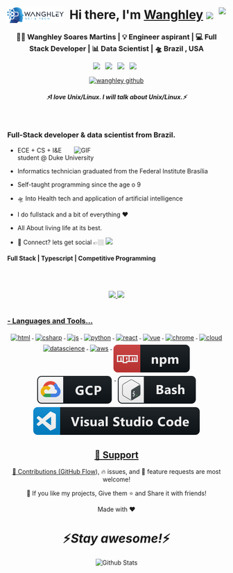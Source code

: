 <div align="center">
<img align="left" width="130px" alt="GIF" src="logo.png" />
   <h1>Hi there, I'm <a href="https://wanghley.com">Wanghley</a> 
   <img src="https://pronoun.cyou/x/y?subject=He&object=Him&height=20" align="right"><img src="https://media.giphy.com/media/hvRJCLFzcasrR4ia7z/giphy.gif" width="25px"> </h1> 
</div>


<div align="center">
<h3> 👨🏽 Wanghley Soares Martins | 💡 Engineer aspirant | 💻 Full Stack Developer | 📊 Data Scientist | 🛸 Brazil , USA </h3>
</div>
<p align='center'>
  <a href="https://wanghley.com"><img height="30" src="https://img.shields.io/badge/website-000000?style=for-the-badge&logo=About.me&logoColor=white"></a>&nbsp;&nbsp;
   <a href="https://www.linkedin.com/in/wanghley/"><img height="30" src="https://img.shields.io/badge/LinkedIn-0077B5?style=for-the-badge&logo=linkedin&logoColor=white"></a>&nbsp;&nbsp;
<a href="https://instagram.com/wanghley"><img height="30" src="https://img.shields.io/badge/Instagram-E4405F?style=for-the-badge&logo=instagram&logoColor=white"></a>&nbsp;&nbsp;
<a href="https://wanghley.medium.com/"><img height="30" src="https://img.shields.io/badge/Medium-12100E?style=for-the-badge&logo=medium&logoColor=white"></a>&nbsp;&nbsp;
 </p>



<p align="center">
<a href="https://visitor-badge.glitch.me/badge?page_id=wanghley.wanghley"> <img alt="wanghley github" src="https://komarev.com/ghpvc/?username=wanghley&label=👥+visitors&color=blue"> </a>
 </p>
 
 <h5 align="center">
   <i>⚡️I love Unix/Linux. I will talk about Unix/Linux.⚡️</i>
  </h5>
 
 
<br />
<p align="center">
  <h3>Full-Stack developer & data scientist from Brazil.</h3>
</p>
<img align="right" width="350px" alt="GIF" src="https://media.giphy.com/media/l41lJ8ywG1ncm9FXW/giphy.gif" />

 - ECE + CS + I&E student @ Duke University
 
 - Informatics technician graduated from the Federal Institute Brasília 
   
 - Self-taught programming since the age o 9

 - 🛸 Into Health tech and application of artificial intelligence
 
 - I do fullstack and a bit of everything :heart:
 
 - All About living life at its best.
 
 - 💬 Connect? lets get social 👉🏼 [<img src="https://img.shields.io/badge/Instagram-E4405F?style=for-the-badge&logo=instagram&logoColor=white" height=20>](https://twitter.com/_hemant_joshi)

 <p align="center">
  <h4> Full Stack | Typescript | Competitive Programming </h4>
   </p>

<!--  -->
 <br /><br />

<div align="center">
  <a href="https://github.com/loresgarcia">
  <img height="160em" src="https://github-readme-stats.vercel.app/api?username=wanghley&show_icons=true&theme=dark&include_all_commits=true&count_private=true"/>
  <img height="160em" src="https://github-readme-stats.vercel.app/api/top-langs/?username=wanghley&layout=compact&langs_count=7&theme=dark"/>
</div>

<br />

### - Languages and Tools...

<p align="center">
  <!-- For more icons please follow  https://github.com/MikeCodesDotNET/ColoredBadges -->
  <img src="https://img.shields.io/badge/Python-FFD43B?style=for-the-badge&logo=python&logoColor=blue" alt="html" style="vertical-align:top; margin:4px">    
  <img src="https://img.shields.io/badge/C%2B%2B-00599C?style=for-the-badge&logo=c%2B%2B&logoColor=white" alt="csharp" style="vertical-align:top; margin:4px">
  <img src="https://img.shields.io/badge/React-20232A?style=for-the-badge&logo=react&logoColor=61DAFB" alt="js" style="vertical-align:top; margin:4px">
  <img src="https://img.shields.io/badge/Qt-41CD52?style=for-the-badge&logo=qt&logoColor=white" alt="python" style="vertical-align:top; margin:4px">
  <img src="https://img.shields.io/badge/R-276DC3?style=for-the-badge&logo=r&logoColor=white" alt="react" style="vertical-align:top; margin:4px">
  <img src="https://img.shields.io/badge/Figma-F24E1E?style=for-the-badge&logo=figma&logoColor=white" alt="vue" style="vertical-align:top; margin:4px">
  <img src="https://img.shields.io/badge/Node.js-339933?style=for-the-badge&logo=nodedotjs&logoColor=white" alt="chrome" style="vertical-align:top; margin:4px">
  <img src="https://img.shields.io/badge/CSS3-1572B6?style=for-the-badge&logo=css3&logoColor=white" alt="cloud" style="vertical-align:top; margin:4px">
  <img src="https://img.shields.io/badge/HTML5-E34F26?style=for-the-badge&logo=html5&logoColor=white" alt="datascience" style="vertical-align:top; margin:4px">
  <img src="https://img.shields.io/badge/JavaScript-323330?style=for-the-badge&logo=javascript&logoColor=F7DF1E" alt="aws" style="vertical-align:top; margin:4px">
  <img src="https://raw.githubusercontent.com/8bithemant/8bithemant/master/svg/dev/services/npm.svg" alt="npm" style="vertical-align:top; margin:4px">
  <img src="https://raw.githubusercontent.com/8bithemant/8bithemant/master/svg/dev/services/gcp.svg" alt="gcp" style="vertical-align:top; margin:4px">
  <img src="https://raw.githubusercontent.com/8bithemant/8bithemant/master/svg/dev/tools/bash.svg" alt="bash" style="vertical-align:top; margin:4px">
  <img src="https://raw.githubusercontent.com/8bithemant/8bithemant/master/svg/dev/tools/visualstudio_code.svg" alt="vscode" style="vertical-align:top; margin:4px">
</p>

<!--
### - Blogs 🌱
-->
<!--
<p align="center">
  <a href="https://dev.to/hemant">
    <img src="https://raw.githubusercontent.com/8bithemant/8bithemant/master/svg/blogs/devto.svg"> 
  </a>
</p>
-->



 <!-- ### - What i do


<br />

<p align="center">
   <img src="https://media.giphy.com/media/f9XgHHnPnDjOF1hWpl/giphy.gif" />
   </p>
   
   
<br /> -->

<h2 align="center">🤝 Support</h2>

<p align="center">🎀 Contributions (<a href="https://guides.github.com/introduction/flow" title="GitHub flow">GitHub Flow</a>), 🔥 issues, and 🥮 feature requests are most welcome!</p>

<p align="center">💙 If you like my projects, Give them ⭐ and Share it with friends!</p>
</p>
<p align="center">Made with ❤️</p>

<h1 align='center'>⚡️<i>Stay awesome!</i>⚡️</h1>

<p align="center">
        <img src="https://raw.githubusercontent.com/mayhemantt/mayhemantt/Update/svg/Bottom.svg" alt="Github Stats" />
</p>

